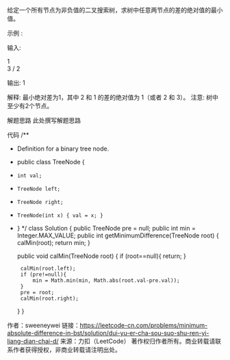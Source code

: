 给定一个所有节点为非负值的二叉搜索树，求树中任意两节点的差的绝对值的最小值。

示例 :

输入:

   1
    \
     3
    /
   2

输出:
1

解释:
最小绝对差为1，其中 2 和 1 的差的绝对值为 1（或者 2 和 3）。
注意: 树中至少有2个节点。


解题思路
此处撰写解题思路

代码
/**
 * Definition for a binary tree node.
 * public class TreeNode {
 *     int val;
 *     TreeNode left;
 *     TreeNode right;
 *     TreeNode(int x) { val = x; }
 * }
 */
class Solution {
    public TreeNode pre = null;
    public int min = Integer.MAX_VALUE;
    public int getMinimumDifference(TreeNode root) {
        calMin(root);
        return min;
    }

    public void calMin(TreeNode root) {
        if (root==null){
            return;
        }

        calMin(root.left);
        if (pre!=null){
            min = Math.min(min, Math.abs(root.val-pre.val));
        }
        pre = root;
        calMin(root.right);
    }
}

作者：sweeneywei
链接：https://leetcode-cn.com/problems/minimum-absolute-difference-in-bst/solution/dui-yu-er-cha-sou-suo-shu-ren-yi-liang-dian-chai-d/
来源：力扣（LeetCode）
著作权归作者所有。商业转载请联系作者获得授权，非商业转载请注明出处。